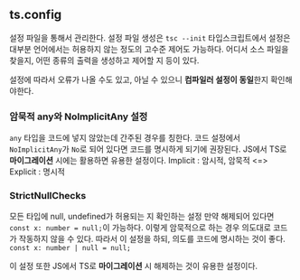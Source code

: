 
## ts.config
설정 파일을 통해서 관리한다. 설정 파일 생성은 `tsc --init`
타입스크립트에서 설정은 대부분 언어에서는 허용하지 않는 정도의 고수준 제어도 가능하다.
어디서 소스 파일을 찾을지, 어떤 종류의 출력을 생성하고 제어할 지 등이 있다.

설정에 따라서 오류가 나올 수도 있고, 아닐 수 있으니 **컴파일러 설정이 동일**한지 확인해야한다.

### 암묵적 any와 NoImplicitAny 설정
`any` 타입을 코드에 넣지 않았는데 간주된 경우를 칭한다.
코드 설정에서 `NoImplicitAny`가 `No`로 되어 있다면 코드를 명시하게 되기에 권장된다.
JS에서 TS로 **마이그레이션** 시에는 활용하면 유용한 설정이다.
Implicit : 암시적, 암묵적 <=> Explicit : 명시적

### StrictNullChecks
모든 타입에 null, undefined가 허용되는 지 확인하는 설정
만약 해제되어 있다면 `const x: number = null;`이 가능하다.
이렇게 암묵적으로 하는 경우 의도대로 코드가 작동하지 않을 수 있다.
따라서 이 설정을 하되, 의도를 코드에 명시하는 것이 좋다.
`const x: number | null = null;`

이 설정 또한 JS에서 TS로 **마이그레이션** 시 해제하는 것이 유용한 설정이다.

